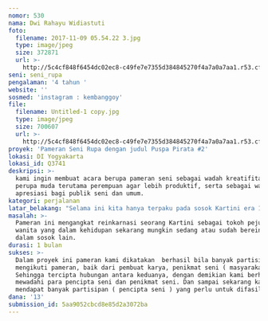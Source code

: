 ```yaml
---
nomor: 530
nama: Dwi Rahayu Widiastuti
foto:
  filename: 2017-11-09 05.54.22 3.jpg
  type: image/jpeg
  size: 372871
  url: >-
    http://5c4cf848f6454dc02ec8-c49fe7e7355d384845270f4a7a0a7aa1.r53.cf2.rackcdn.com/87f3ab05-c5df-4172-81c5-e10ceaca6cb1/2017-11-09%2005.54.22%203.jpg
seni: seni_rupa
pengalaman: '4 tahun '
website: ''
sosmed: 'instagram : kembanggoy'
file:
  filename: Untitled-1 copy.jpg
  type: image/jpeg
  size: 700607
  url: >-
    http://5c4cf848f6454dc02ec8-c49fe7e7355d384845270f4a7a0a7aa1.r53.cf2.rackcdn.com/8ae31119-9cac-484d-932f-5b4ff3b40637/Untitled-1%20copy.jpg
proyek: 'Pameran Seni Rupa dengan judul Puspa Pirata #2'
lokasi: DI Yogyakarta
lokasi_id: Q3741
deskripsi: >-
  kami ingin membuat acara berupa pameran seni sebagai wadah kreatifitas untuk
  perupa muda terutama perempuan agar lebih produktif, serta sebagai wadah
  apresiasi bagi publik seni dan umum.
kategori: perjalanan
latar_belakang: "Selama ini kita hanya terpaku pada sosok Kartini era 1890an yang memakai kebaya putih, berparas manis, dengan rambut disanggul. Padahal bisa saja sosok Kartini sekarang ini, sudah atau sedang bereinkarnasi dalam wujud lain. Reinkarnasi itu sendiri adalah lahir kembali dalam bentuk kehidupan lain. Yang dilahirkan itu bukanlah wujud fisik sebagaimana keberadaan saat ini. Yang lahir kembali adalah jiwa orang tersebut yang kemudian mengambil wujud tertentu.\r\n\r\nR.A Kartini adalah sosok perempuan yang menjadi pelopor emansipasi wanita di Indonesia. Beliau berjuang untuk mengangkat derajat perempuan Indonesia, salah satu perjuangannya adalah melalui jalur pendidikan. Untuk mengenang jasanya, maka ditetapkanlah hari lahirnya yaitu tanggal 21 April sebagai hari Kartini.\r\n\r\nKegiatan yang akan kami laksanakan ini tidak terlepas dari momen peringatan hari Kartini yang dilaksanakan pada tanggal 21 April 2018 nanti. Selain itu, seluruh mahasiswa jurusan Seni Rupa Universitas Sarjanawiyata Tamansiswa menyadari bahwa perubahan yang dihasilkan oleh Ibu Kartini membawa dampak yang sangat besar kepada rakyat Indonesia terutama kaum perempuan. Oleh karena itu, kami menyelenggarakan pameran kami Seni Rupa dan kami berharaf seluruh masyarakat dapat mendukung pameran kegiatan ini direncanakan.\r\n"
masalah: >-
  Pameran ini mengangkat reinkarnasi seorang Kartini sebagai tokoh pejuang
  wanita yang dalam kehidupan sekarang mungkin sedang atau sudah bereinkarnasi
  dalam sosok lain. 
durasi: 1 bulan
sukses: >-
  Dalam proyek ini pameran kami dikatakan  berhasil bila banyak partisipan untuk
  mengikuti pameran, baik dari pembuat karya, penikmat seni ( masyarakat umum ).
  Sehingga tercipta hubungan antara keduanya, dengan demikian kami berhasil
  mewadahi para pencipta seni dan penikmat seni. Dan sampai sekarang kami sudah
  mendapat banyak partisipan ( pencipta seni ) yang perlu untuk difasilitasi.
dana: '13'
submission_id: 5aa9052cbcd8e85d2a3072ba
---
```

